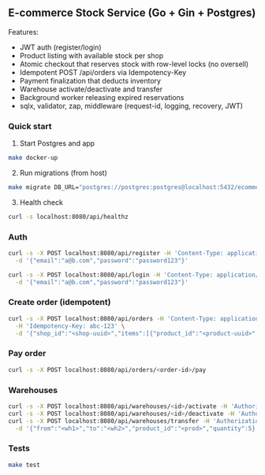 ## E-commerce Stock Service (Go + Gin + Postgres)

Features:
- JWT auth (register/login)
- Product listing with available stock per shop
- Atomic checkout that reserves stock with row-level locks (no oversell)
- Idempotent POST /api/orders via Idempotency-Key
- Payment finalization that deducts inventory
- Warehouse activate/deactivate and transfer
- Background worker releasing expired reservations
- sqlx, validator, zap, middleware (request-id, logging, recovery, JWT)

### Quick start

1) Start Postgres and app
```bash
make docker-up
```

2) Run migrations (from host)
```bash
make migrate DB_URL="postgres://postgres:postgres@localhost:5432/ecommerce?sslmode=disable"
```

3) Health check
```bash
curl -s localhost:8080/api/healthz
```

### Auth
```bash
curl -s -X POST localhost:8080/api/register -H 'Content-Type: application/json' \
  -d '{"email":"a@b.com","password":"password123"}'

curl -s -X POST localhost:8080/api/login -H 'Content-Type: application/json' \
  -d '{"email":"a@b.com","password":"password123"}'
```

### Create order (idempotent)
```bash
curl -s -X POST localhost:8080/api/orders -H 'Content-Type: application/json' \
  -H 'Idempotency-Key: abc-123' \
  -d '{"shop_id":"<shop-uuid>","items":[{"product_id":"<product-uuid>","quantity":1}]}'
```

### Pay order
```bash
curl -s -X POST localhost:8080/api/orders/<order-id>/pay
```

### Warehouses
```bash
curl -s -X POST localhost:8080/api/warehouses/<id>/activate -H 'Authorization: Bearer <token>'
curl -s -X POST localhost:8080/api/warehouses/<id>/deactivate -H 'Authorization: Bearer <token>'
curl -s -X POST localhost:8080/api/warehouses/transfer -H 'Authorization: Bearer <token>' -H 'Content-Type: application/json' \
  -d '{"from":"<wh1>","to":"<wh2>","product_id":"<prod>","quantity":5}'
```

### Tests
```bash
make test
```



